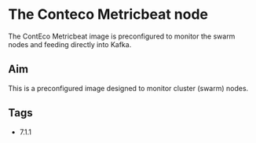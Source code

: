 # The Conteco Metricbeat node

The ContEco Metricbeat image is preconfigured to monitor the swarm nodes and feeding directly into Kafka.

## Aim

This is a preconfigured image designed to monitor cluster (swarm) nodes.  

## Tags

* 7.1.1
